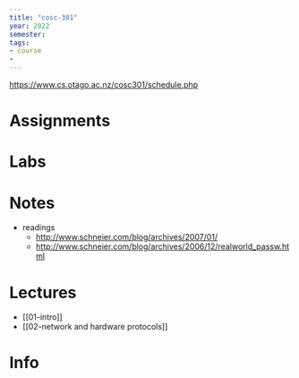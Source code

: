 ```yaml
---
title: "cosc-301"
year: 2022
semester: 
tags: 
- course
- 
---
```


https://www.cs.otago.ac.nz/cosc301/schedule.php

# Assignments

# Labs

# Notes
- readings
	- http://www.schneier.com/blog/archives/2007/01/
	- http://www.schneier.com/blog/archives/2006/12/realworld_passw.html
# Lectures
- [[01-intro]]
- [[02-network and hardware protocols]]


# Info

